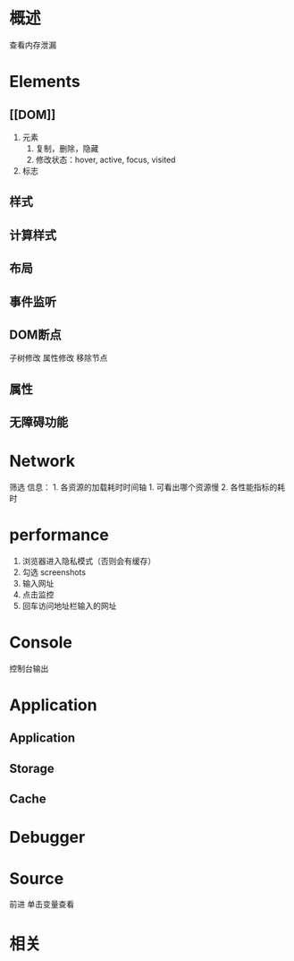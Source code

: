 # 概述
查看内存泄漏
# Elements
## [[DOM]] 
1. 元素
	1. 复制，删除，隐藏
	2. 修改状态：hover, active, focus, visited
2. 标志
## 样式
## 计算样式
## 布局
## 事件监听
## DOM断点
子树修改
属性修改
移除节点
## 属性
## 无障碍功能
# Network
筛选
信息：
	1. 各资源的加载耗时时间轴
		1. 可看出哪个资源慢
	2. 各性能指标的耗时
# performance
1. 浏览器进入隐私模式（否则会有缓存）
2. 勾选 screenshots
3. 输入网址
4. 点击监控
5. 回车访问地址栏输入的网址
# Console
控制台输出
# Application
## Application
## Storage

## Cache

# Debugger
# Source
前进
单击变量查看

# 相关
